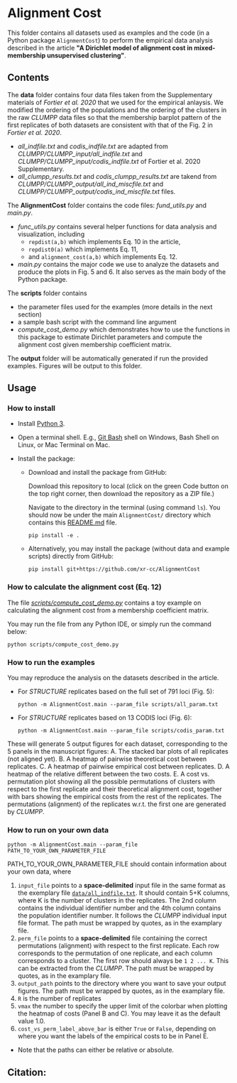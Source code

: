 # Alignment Cost

This folder contains all datasets used as examples and the code (in a Python package ```AlignmentCost```) to perform the empirical data analysis described in the article **"A Dirichlet model of alignment cost in mixed-membership unsupervised clustering"**. 

## Contents

The **data** folder contains four data files taken from the Supplementary materials of *Fortier et al. 2020* that we used for the empirical anlaysis. We modified the ordering of the populations and the ordering of the clusters in the raw *CLUMPP* data files so that the membership barplot pattern of the first replicates of both datasets are consistent with that of the Fig. 2 in *Fortier et al. 2020*.  
 * *all_indfile.txt* and *codis_indfile.txt* are adapted from *CLUMPP/CLUMPP_input/all_indfile.txt* and *CLUMPP/CLUMPP_input/codis_indfile.txt* of Fortier et al. 2020 Supplementary. 
 * *all_clumpp_results.txt* and *codis_clumpp_results.txt* are takend from *CLUMPP/CLUMPP_output/all_ind_miscfile.txt* and *CLUMPP/CLUMPP_output/codis_ind_miscfile.txt* files.

The **AlignmentCost** folder contains the code files: *fund_utils.py* and *main.py*.
 * *func_utils.py* contains several helper functions for data analysis and visualization, including 
   * ```repdist(a,b)``` which implements Eq. 10 in the article,
   * ```repdist0(a)``` which implements Eq. 11,
   * and ```alignment_cost(a,b)``` which implements Eq. 12.
 * *main.py* contains the major code we use to analyze the datasets and produce the plots in Fig. 5 and 6. It also serves as the main body of the Python package.

The **scripts** folder contains 
 * the parameter files used for the examples (more details in the next section)
 * a sample bash script with the command line argument 
 * *compute_cost_demo.py* which demonstrates how to use the functions in this package to estimate Dirichlet parameters and compute the alignment cost given membership coefficient matrix.

The **output** folder will be automatically generated if run the provided examples. Figures will be output to this folder.

## Usage

### How to install

* Install [Python 3](https://www.python.org/downloads/).
* Open a terminal shell. E.g., [Git Bash](https://git-scm.com/downloads) shell on Windows, Bash Shell on Linux, or Mac Terminal on Mac.
* Install the package:

  * Download and install the package from GitHub:
 
    Download this repository to local (click on the green Code button on the top right corner, then download the repository as a ZIP file.)

    Navigate to the directory in the terminal (using command ```ls```). You should now be under the main ```AlignmentCost/``` directory which contains this [README.md](README.md) file.

    ```
    pip install -e .
    ```
    
  * Alternatively, you may install the package (without data and example scripts) directly from GitHub:

    ```
    pip install git+https://github.com/xr-cc/AlignmentCost
    ```

### How to calculate the alignment cost (Eq. 12)
The file [*scripts/compute_cost_demo.py*](scripts/compute_cost_demo.py) contains a toy example on calculating the alignment cost from a membership coefficient matrix. 

You may run the file from any Python IDE, or simply run the command below:

```
python scripts/compute_cost_demo.py
```


### How to run the examples
You may reproduce the analysis on the datasets described in the article.

  * For *STRUCTURE* replicates based on the full set of 791 loci (Fig. 5):
    ```
    python -m AlignmentCost.main --param_file scripts/all_param.txt
    ```
  
  * For *STRUCTURE* replicates based on 13 CODIS loci (Fig. 6):
    ```
    python -m AlignmentCost.main --param_file scripts/codis_param.txt  
    ```
  
  These will generate 5 output figures for each dataset, corresponding to the 5 panels in the manuscript figures:
  A. The stacked bar plots of all replicates (not aligned yet).
  B. A heatmap of pairwise theoretical cost between replicates.
  C. A heatmap of pairwise empirical cost between replicates.
  D. A heatmap of the relative different between the two costs.
  E. A cost vs. permutation plot showing all the possible permutations of clusters with respect to the first replicate and their theoretical alignment cost, together with bars showing the empirical costs from the rest of the replicates. The permutations (alignment) of the replicates w.r.t. the first one are generated by *CLUMPP*.

### How to run on your own data
  ```
  python -m AlignmentCost.main --param_file PATH_TO_YOUR_OWN_PARAMETER_FILE
  ```
  PATH_TO_YOUR_OWN_PARAMETER_FILE should contain information about your own data, where 
  1. ```input_file``` points to a **space-delimited** input file in the same format as the exemplary file  [```data/all_indfile.txt```](data/all_indfile.txt). It should contain 5+K columns, where K is the number of clusters in the replicates. The 2nd column contains the individual identifier number and the 4th column contains the population identifier number. It follows the *CLUMPP* individual input file format. The path must be wrapped by quotes, as in the examplary file.
  2. ```perm_file``` points to a **space-delimited** file containing the correct permutations (alignment) with respect to the first replicate. Each row corresponds to the permutation of one replicate, and each column corresponds to a cluster. The first row should always be ```1 2 ... K```. This can be extracted from the *CLUMPP*. The path must be wrapped by quotes, as in the examplary file. 
  3. ```output_path``` points to the directory where you want to save your output figures. The path must be wrapped by quotes, as in the examplary file.
  4. ```R``` is the number of replicates
  5. ```vmax``` the number to specify the upper limit of the colorbar when plotting the heatmap of costs (Panel B and C). You may leave it as the default value 1.0.
  6. ```cost_vs_perm_label_above_bar``` is either ```True``` or ```False```, depending on where you want the labels of the empirical costs to be in Panel E.
  * Note that the paths can either be relative or absolute.
  
## Citation:
>
